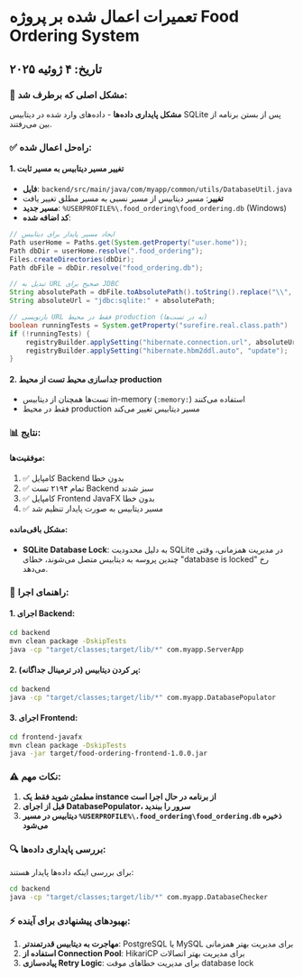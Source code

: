 # تعمیرات اعمال شده بر پروژه Food Ordering System

## تاریخ: ۴ ژوئیه ۲۰۲۵

### 🔧 مشکل اصلی که برطرف شد:
**مشکل پایداری داده‌ها** - داده‌های وارد شده در دیتابیس SQLite پس از بستن برنامه از بین می‌رفتند.

### ✅ راه‌حل اعمال شده:

#### 1. تغییر مسیر دیتابیس به مسیر ثابت
- **فایل**: `backend/src/main/java/com/myapp/common/utils/DatabaseUtil.java`
- **تغییر**: مسیر دیتابیس از مسیر نسبی به مسیر مطلق تغییر یافت
- **مسیر جدید**: `%USERPROFILE%\.food_ordering\food_ordering.db` (Windows)
- **کد اضافه شده**:
```java
// ایجاد مسیر پایدار برای دیتابیس
Path userHome = Paths.get(System.getProperty("user.home"));
Path dbDir = userHome.resolve(".food_ordering");
Files.createDirectories(dbDir);
Path dbFile = dbDir.resolve("food_ordering.db");

// تبدیل به URL صحیح برای JDBC
String absolutePath = dbFile.toAbsolutePath().toString().replace("\\", "/");
String absoluteUrl = "jdbc:sqlite:" + absolutePath;

// بازنویسی URL فقط در محیط production (نه در تست‌ها)
boolean runningTests = System.getProperty("surefire.real.class.path") != null;
if (!runningTests) {
    registryBuilder.applySetting("hibernate.connection.url", absoluteUrl);
    registryBuilder.applySetting("hibernate.hbm2ddl.auto", "update");
}
```

#### 2. جداسازی محیط تست از محیط production
- تست‌ها همچنان از دیتابیس in-memory (`:memory:`) استفاده می‌کنند
- فقط در محیط production مسیر دیتابیس تغییر می‌کند

### 📊 نتایج:

#### موفقیت‌ها:
1. ✅ کامپایل Backend بدون خطا
2. ✅ تمام ۲۱۹۴ تست Backend سبز شدند
3. ✅ کامپایل Frontend JavaFX بدون خطا  
4. ✅ مسیر دیتابیس به صورت پایدار تنظیم شد

#### مشکل باقی‌مانده:
- **SQLite Database Lock**: به دلیل محدودیت SQLite در مدیریت همزمانی، وقتی چندین پروسه به دیتابیس متصل می‌شوند، خطای "database is locked" رخ می‌دهد.

### 🚀 راهنمای اجرا:

#### 1. اجرای Backend:
```bash
cd backend
mvn clean package -DskipTests
java -cp "target/classes;target/lib/*" com.myapp.ServerApp
```

#### 2. پر کردن دیتابیس (در ترمینال جداگانه):
```bash
cd backend  
java -cp "target/classes;target/lib/*" com.myapp.DatabasePopulator
```

#### 3. اجرای Frontend:
```bash
cd frontend-javafx
mvn clean package -DskipTests
java -jar target/food-ordering-frontend-1.0.0.jar
```

### ⚠️ نکات مهم:
1. **مطمئن شوید فقط یک instance از برنامه در حال اجرا است**
2. **قبل از اجرای DatabasePopulator، سرور را ببندید**
3. **دیتابیس در مسیر `%USERPROFILE%\.food_ordering\food_ordering.db` ذخیره می‌شود**

### 🔍 بررسی پایداری داده‌ها:
برای بررسی اینکه داده‌ها پایدار هستند:
```bash
cd backend
java -cp "target/classes;target/lib/*" com.myapp.DatabaseChecker
```

### ⚡ بهبودهای پیشنهادی برای آینده:
1. **مهاجرت به دیتابیس قدرتمندتر**: PostgreSQL یا MySQL برای مدیریت بهتر همزمانی
2. **استفاده از Connection Pool**: HikariCP برای مدیریت بهتر اتصالات
3. **پیاده‌سازی Retry Logic**: برای مدیریت خطاهای موقت database lock 